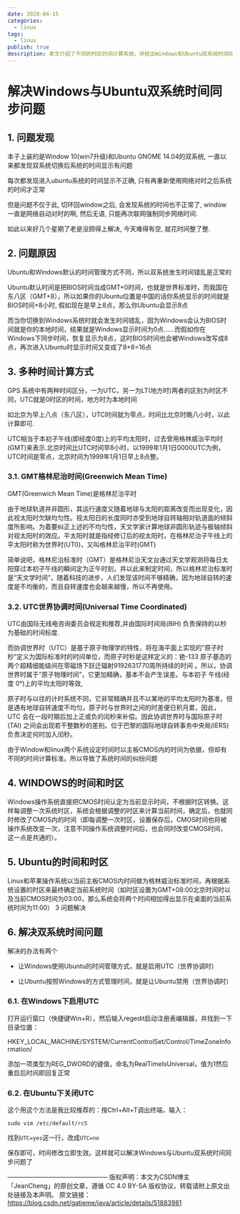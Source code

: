 ```yaml
---
date: 2020-04-15
categories:
  - linux
tags:
  - linux
publish: true
description: 本文介绍了不同的时区时间计算系统，并给出Windows和Ubuntu双系统时间同步解决方案
---
```

# 解决Windows与Ubuntu双系统时间同步问题

## 1. 问题发现

本子上装的是Window 10(win7升级)和Ubuntu GNOME 14.04的双系统, 一直以来都发现双系统切换后系统的时间显示有问题

每次都发现进入ubuntu系统的时间显示不正确, 只有再重新使用网络对时之后系统的时间才正常

但是问题不仅于此, 切环回window之后, 会发现系统的时间也不正常了, window一直是网络自动对时的啊, 然后无语, 只能再次联网强制同步网络时间.

如此以来好几个星期了老是没顾得上解决, 今天难得有空, 就花时间整了整.

## 2. 问题原因

Ubuntu和Windows默认的时间管理方式不同，所以双系统发生时间错乱是正常的

Ubuntu默认时间是把BIOS时间当成GMT+0时间，也就是世界标准时，而我国在东八区（GMT+8），所以如果你的Ubuntu位置是中国的话你系统显示的时间就是BIOS时间+8小时, 假如现在是早上8点，那么你Ubuntu会显示8点

而当你切换到Windows系统时就会发生时间错乱，因为Windows会认为BIOS时间就是你的本地时间，结果就是Windows显示时间为0点……而假如你在Windows下同步时间，恢复显示为8点，这时BIOS时间也会被Windows改写成8点，再次进入Ubuntu时显示时间又变成了8+8=16点

## 3. 多种时间计算方式

GPS 系统中有两种时间区分，一为UTC，另一为LT(地方时)两者的区别为时区不同，UTC就是0时区的时间，地方时为本地时间

如北京为早上八点（东八区），UTC时间就为零点，时间比北京时晚八小时，以此计算即可.

UTC相当于本初子午线(即经度0度)上的平均太阳时，过去曾用格林威治平均时(GMT)来表示.北京时间比UTC时间早8小时，以1999年1月1日0000UTC为例，UTC时间是零点，北京时间为1999年1月1日早上8点整。

### 3.1. GMT格林尼治时间(Greenwich Mean Time)

GMT(Greenwich Mean Time)是格林尼治平时

由于地球轨道并非圆形，其运行速度又随着地球与太阳的距离改变而出现变化，因此视太阳时欠缺均匀性。视太阳日的长度同时亦受到地球自转轴相对轨道面的倾斜度所影响。为着要纠正上述的不均匀性，天文学家计算地球非圆形轨迹与极轴倾斜对视太阳时的效应。平太阳时就是指经修订后的视太阳时。在格林尼治子午线上的平太阳时称为世界时(UT0)，又叫格林尼治平时(GMT)

简单说吧，格林尼治标准时（GMT）是格林尼治天文台通过天文学观测将每日太阳穿过本初子午线的瞬间定为正午时刻，并以此来制定时间，所以格林尼治标准时是“天文学时间”，随着科技的进步，人们发现该时间不够精确，因为地球自转的速度是不均衡的，而且自转速度也会越来越慢，所以不再使用。

### 3.2. UTC世界协调时间(Universal Time Coordinated)

UTC由国际无线电咨询委员会规定和推荐,并由国际时间局(BIH) 负责保持的以秒为基础的时间标度.

而协调世界时（UTC）是基于原子物理学的特性，将在海平面上实现的”原子时秒”定义为国际标准时的时间单位，而原子时秒是这样定义的：铯-133 原子基态的两个超精细能级间在零磁场下跃迁辐射9192631770周所持续的时间 。所以，协调世界时属于”原子物理时间”，它更加精确，基本不会产生误差。与本初子 午线(经度 0°)上的平均太阳时等效,

原子时与以往的计时系统不同，它非常精确并且不以某地的平均太阳时为基准，但是遇有地球自转速度不均匀，原子时与世界时之间的时差便日积月累，因此，UTC 会在一段时期后加上正或负的闰秒来补偿。因此协调世界时与国际原子时(TAI) 之间会出现若干整数秒的差别。位于巴黎的国际地球自转事务中央局(IERS) 负责决定何时加入闰秒。

由于Window和linux两个系统设定时间时以主板CMOS内的时间为依据，但却有不同的时间计算标准。所以导致了系统时间的纠纷问题

## 4. WINDOWS的时间和时区

Windows操作系统直接把CMOS时间认定为当前显示时间，不根据时区转换。这样每调整一次系统时区，系统会根据调整的时区来计算当前时间，确定后，也就同时修改了CMOS内的时间（即每调整一次时区，设置保存后，CMOS时间也将被操作系统改变一次，注意不同操作系统调整时间后，也会同时改变CMOS时间，这一点是共通的）。

## 5. Ubuntu的时间和时区

Linux和苹果操作系统以当前主板CMOS内时间做为格林威治标准时间，再根据系统设置的时区来最终确定当前系统时间（如时区设置为GMT+08:00北京时间时以及当前CMOS时间为03:00，那么系统会将两个时间相加得出显示在桌面的当前系统时间为11:00）
3 问题解决

## 6. 解决双系统时间问题

解决的办法有两个

- 让Windows使用Ubuntu的时间管理方式，就是启用UTC（世界协调时）

- 让Ubuntu按照Windows的方式管理时间，就是让Ubuntu禁用（世界协调时）

### 6.1. 在Windows下启用UTC

打开运行窗口（快捷键Win+R），然后输入regedit启动注册表编辑器，并找到一下目录位置：

HKEY_LOCAL_MACHINE/SYSTEM/CurrentControlSet/Control/TimeZoneInformation/

添加一项类型为REG_DWORD的键值，命名为RealTimeIsUniversal，值为1然后重启后时间即回复正常

### 6.2. 在Ubuntu下关闭UTC

这个用这个方法是我比较推荐的：按Ctrl+Alt+T调出终端，输入：

```shell
sudo vim /etc/default/rcS
```

找到```UTC=yes```这一行，改成```UTC=no```

保存即可，时间修改立即生效。这样就可以解决Windows与Ubuntu双系统时间同步问题了

————————————————
版权声明：本文为CSDN博主「JeanCheng」的原创文章，遵循 CC 4.0 BY-SA 版权协议，转载请附上原文出处链接及本声明。
原文链接：https://blog.csdn.net/gatieme/java/article/details/51883981